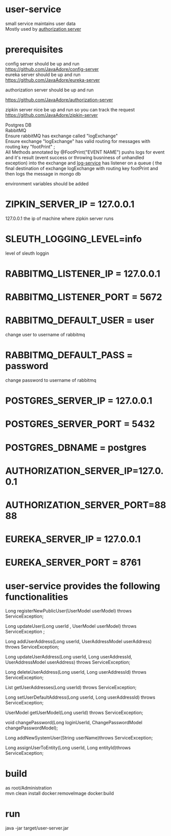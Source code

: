 # user-service
small service maintains user data </br>
Mostly used by 
<a href="https://github.com/JavaAdore/authorization-server"> authorization server </a> <br/>

# prerequisites
config server should be up and run<br/>
<a href="https://github.com/JavaAdore/config-server">https://github.com/JavaAdore/config-server</a> <br/>
eureka server should be up and run<br/>
<a href="https://github.com/JavaAdore/eureka-server">https://github.com/JavaAdore/eureka-server</a> <br/>

authorization server should be up and run<br/>

<a href="https://github.com/JavaAdore/authorization-server">https://github.com/JavaAdore/authorization-server</a> <br/>


zipkin server nice be up and run so you can track the request<br/>
<a href="https://github.com/JavaAdore/zipkin-server">https://github.com/JavaAdore/zipkin-server</a> <br/>


Postgres DB <br/>
RabbitMQ <br/>
Ensure rabbitMQ has exchange called "logExchange" <br/>
Ensure exchange "logExchange" has valid routing for messages with routing key "footPrint" ;<br/>
All Methods annotated by @FootPrint("EVENT NAME") pushs logs for event and it's result (event success or throwing busniness of unhandled exception) into the exchange and   <a href="https://github.com/JavaAdore/log-service">log-service</a> has listener on a queue ( the final destination of exchange logExchange with routing key footPrint and then logs the message in mongo db  <br/>


 

environment variables should be added

# ZIPKIN_SERVER_IP = 127.0.0.1
127.0.0.1 the ip of machine where zipkin server runs
# SLEUTH_LOGGING_LEVEL=info
level of sleuth loggin

# RABBITMQ_LISTENER_IP = 127.0.0.1
# RABBITMQ_LISTENER_PORT = 5672
# RABBITMQ_DEFAULT_USER = user
change user to username of rabbitmq
# RABBITMQ_DEFAULT_PASS = password
change password to username of rabbitmq


# POSTGRES_SERVER_IP    = 127.0.0.1
# POSTGRES_SERVER_PORT  = 5432
# POSTGRES_DBNAME 	    = postgres     
 
 
# AUTHORIZATION_SERVER_IP=127.0.0.1
# AUTHORIZATION_SERVER_PORT=8888

# EUREKA_SERVER_IP      = 127.0.0.1
# EUREKA_SERVER_PORT    = 8761




# user-service provides the following functionalities

Long registerNewPublicUser(UserModel userModel) throws ServiceException;<br/>

Long updateUser(Long userId  , UserModel userModel) throws ServiceException ;<br/>

Long addUserAddress(Long userId, UserAddressModel userAddress) throws ServiceException;<br/>

Long updateUserAddress(Long userId, Long userAddressId, UserAddressModel userAddress) throws ServiceException;<br/>

Long deleteUserAddress(Long userId, Long userAddressId) throws ServiceException;<br/>

List<UserAddressModel> getUserAddresses(Long userId) throws ServiceException;<br/>

Long setUserDefaultAddress(Long userId, Long userAddressId) throws ServiceException;<br/>

UserModel getUserModel(Long userId) throws ServiceException;<br/>

void changePassword(Long loginUserId, ChangePasswordModel changePasswordModel);<br/>

Long addNewSystemUser(String userName)throws ServiceException;<br/>

Long assignUserToEntity(Long userId, Long entityId)throws ServiceException;<br/>


# build
as root/Administration <br/>
mvn clean install docker:removeImage docker:build
# run
java -jar target/user-server.jar
